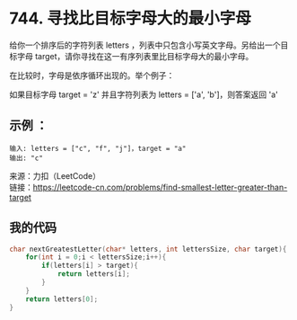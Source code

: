 # 744. 寻找比目标字母大的最小字母
给你一个排序后的字符列表 letters ，列表中只包含小写英文字母。另给出一个目标字母 target，请你寻找在这一有序列表里比目标字母大的最小字母。

在比较时，字母是依序循环出现的。举个例子：

如果目标字母 target = 'z' 并且字符列表为 letters = ['a', 'b']，则答案返回 'a'

## 示例 ：
```
输入: letters = ["c", "f", "j"]，target = "a"
输出: "c"
```

来源：力扣（LeetCode）  
链接：https://leetcode-cn.com/problems/find-smallest-letter-greater-than-target
## 我的代码
```C
char nextGreatestLetter(char* letters, int lettersSize, char target){
    for(int i = 0;i < lettersSize;i++){
        if(letters[i] > target){
            return letters[i];
        }
    }
    return letters[0];
}
```
